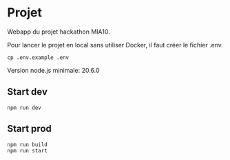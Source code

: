 # Projet

Webapp du projet hackathon MIA10.

Pour lancer le projet en local sans utiliser Docker, il faut créer le fichier .env.

```shell
cp .env.example .env
```

Version node.js minimale: 20.6.0

## Start dev

```shell
npm run dev
```

## Start prod

```shell
npm run build
npm run start
```
